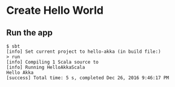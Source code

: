 # Create Hello World

## Run the app

```
$ sbt
[info] Set current project to hello-akka (in build file:)
> run
[info] Compiling 1 Scala source to 
[info] Running HelloAkkaScala 
Hello Akka
[success] Total time: 5 s, completed Dec 26, 2016 9:46:17 PM
```
